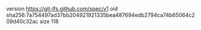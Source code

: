 version https://git-lfs.github.com/spec/v1
oid sha256:7a754497ad37bb204921921335bea487694edb2794ca74b65064c209d40c32ac
size 118

